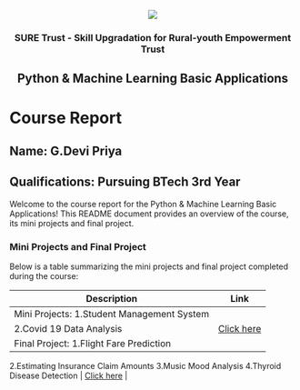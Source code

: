 <!-- PROJECT LOGO -->
<br />

<div align="center">
   <img src='https://user-images.githubusercontent.com/73131499/166115643-d3187f47-d38f-41b2-ae42-5ecbbc60de14.png' />


<h3 align="center">SURE Trust - Skill Upgradation for Rural-youth Empowerment Trust</h3>
  <h2> Python & Machine Learning Basic Applications </h2>
</div>

# Course Report

## Name: G.Devi Priya

## Qualifications: Pursuing BTech 3rd Year

Welcome to the course report for the Python & Machine Learning Basic Applications! This README document provides an overview of the course, its mini projects and final project.

### Mini Projects and Final Project

Below is a table summarizing the mini projects and final project completed during the course:

| Description                               | Link                                    |
|-------------------------------------------|-----------------------------------------|
| Mini Projects: 1.Student Management System	
		 2.Covid 19 Data Analysis   | [Click here](https://github.com/sure-trust/G28_Python/tree/main/Mini%20Projects/Devi%20priya)                            |
| Final Project: 1.Flight Fare Prediction
  2.Estimating Insurance Claim Amounts
  3.Music Mood Analysis
  4.Thyroid Disease Detection               | [Click here](https://github.com/sure-trust/G28_Python/tree/main/Final%20Capstone%20Project/Devi%20Priya)                        |
